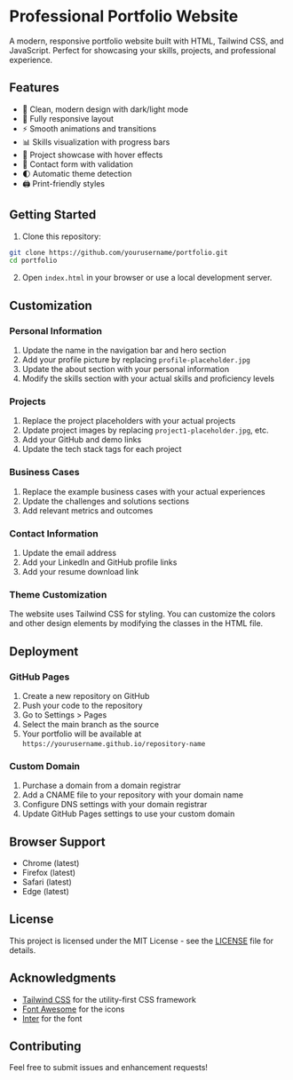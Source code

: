 # Professional Portfolio Website

A modern, responsive portfolio website built with HTML, Tailwind CSS, and JavaScript. Perfect for showcasing your skills, projects, and professional experience.

## Features

- 🎨 Clean, modern design with dark/light mode
- 📱 Fully responsive layout
- ⚡ Smooth animations and transitions
- 📊 Skills visualization with progress bars
- 🎯 Project showcase with hover effects
- 📝 Contact form with validation
- 🌓 Automatic theme detection
- 🖨️ Print-friendly styles

## Getting Started

1. Clone this repository:
```bash
git clone https://github.com/yourusername/portfolio.git
cd portfolio
```

2. Open `index.html` in your browser or use a local development server.

## Customization

### Personal Information
1. Update the name in the navigation bar and hero section
2. Add your profile picture by replacing `profile-placeholder.jpg`
3. Update the about section with your personal information
4. Modify the skills section with your actual skills and proficiency levels

### Projects
1. Replace the project placeholders with your actual projects
2. Update project images by replacing `project1-placeholder.jpg`, etc.
3. Add your GitHub and demo links
4. Update the tech stack tags for each project

### Business Cases
1. Replace the example business cases with your actual experiences
2. Update the challenges and solutions sections
3. Add relevant metrics and outcomes

### Contact Information
1. Update the email address
2. Add your LinkedIn and GitHub profile links
3. Add your resume download link

### Theme Customization
The website uses Tailwind CSS for styling. You can customize the colors and other design elements by modifying the classes in the HTML file.

## Deployment

### GitHub Pages
1. Create a new repository on GitHub
2. Push your code to the repository
3. Go to Settings > Pages
4. Select the main branch as the source
5. Your portfolio will be available at `https://yourusername.github.io/repository-name`

### Custom Domain
1. Purchase a domain from a domain registrar
2. Add a CNAME file to your repository with your domain name
3. Configure DNS settings with your domain registrar
4. Update GitHub Pages settings to use your custom domain

## Browser Support

- Chrome (latest)
- Firefox (latest)
- Safari (latest)
- Edge (latest)

## License

This project is licensed under the MIT License - see the [LICENSE](LICENSE) file for details.

## Acknowledgments

- [Tailwind CSS](https://tailwindcss.com/) for the utility-first CSS framework
- [Font Awesome](https://fontawesome.com/) for the icons
- [Inter](https://rsms.me/inter/) for the font

## Contributing

Feel free to submit issues and enhancement requests! 
